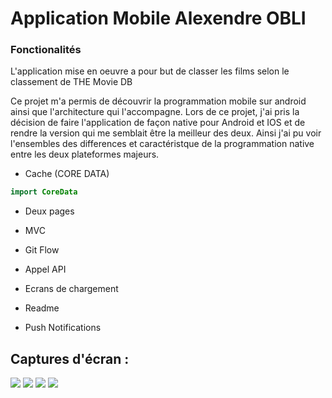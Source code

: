 # Application Mobile Alexendre OBLI

### Fonctionalités

L'application mise en oeuvre a pour but de classer les films selon le classement de THE Movie DB

Ce projet m'a permis de découvrir la programmation mobile sur android ainsi que l'architecture qui l'accompagne. 
Lors de ce projet, j'ai pris la décision de faire l'application de façon native pour Android et IOS et de rendre la version qui me semblait être la meilleur des deux. 
Ainsi j'ai pu voir l'ensembles des differences et caractéristque de la programmation native entre les deux plateformes majeurs. 

- Cache (CORE DATA)
```swift
import CoreData
```
- Deux pages

- MVC
- Git Flow
- Appel API
- Ecrans de chargement
- Readme
- Push Notifications

## Captures d'écran : 
![](https://github.com/lexers16/ProgramESIEA/blob/master/IMG_8684.PNG)
![](https://github.com/lexers16/ProgramESIEA/blob/master/IMG_8685.PNG)
![](https://github.com/lexers16/ProgramESIEA/blob/master/IMG_8686.PNG)
![](https://github.com/lexers16/ProgramESIEA/blob/master/IMG_8687.PNG)






